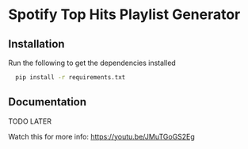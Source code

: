# Spotify Top Hits Playlist Generator

## Installation

Run the following to get the dependencies installed

```bash
  pip install -r requirements.txt
```
    
## Documentation

TODO LATER

Watch this for more info: https://youtu.be/JMuTGoGS2Eg
